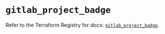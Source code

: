 # `gitlab_project_badge`

Refer to the Terraform Registry for docs: [`gitlab_project_badge`](https://registry.terraform.io/providers/gitlabhq/gitlab/18.2.0/docs/resources/project_badge).
